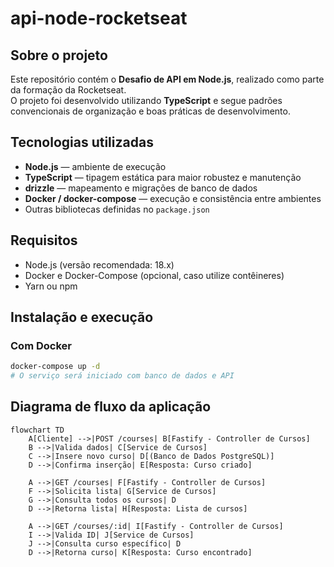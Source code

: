 # api-node-rocketseat

## Sobre o projeto
Este repositório contém o **Desafio de API em Node.js**, realizado como parte da formação da Rocketseat.  
O projeto foi desenvolvido utilizando **TypeScript** e segue padrões convencionais de organização e boas práticas de desenvolvimento.

## Tecnologias utilizadas
- **Node.js** — ambiente de execução
- **TypeScript** — tipagem estática para maior robustez e manutenção
- **drizzle** — mapeamento e migrações de banco de dados
- **Docker / docker-compose** — execução e consistência entre ambientes
- Outras bibliotecas definidas no `package.json`

## Requisitos
- Node.js (versão recomendada: 18.x)
- Docker e Docker-Compose (opcional, caso utilize contêineres)
- Yarn ou npm

## Instalação e execução

### Com Docker
```bash
docker-compose up -d
# O serviço será iniciado com banco de dados e API
```

## Diagrama de fluxo da aplicação

```mermaid
flowchart TD
    A[Cliente] -->|POST /courses| B[Fastify - Controller de Cursos]
    B -->|Valida dados| C[Service de Cursos]
    C -->|Insere novo curso| D[(Banco de Dados PostgreSQL)]
    D -->|Confirma inserção| E[Resposta: Curso criado]

    A -->|GET /courses| F[Fastify - Controller de Cursos]
    F -->|Solicita lista| G[Service de Cursos]
    G -->|Consulta todos os cursos| D
    D -->|Retorna lista| H[Resposta: Lista de cursos]

    A -->|GET /courses/:id| I[Fastify - Controller de Cursos]
    I -->|Valida ID| J[Service de Cursos]
    J -->|Consulta curso específico| D
    D -->|Retorna curso| K[Resposta: Curso encontrado]
